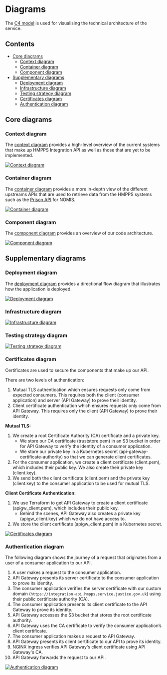 # Diagrams <!-- omit in toc -->

The [C4 model](https://c4model.com/) is used for visualising the technical architecture of the service.

## Contents <!-- omit in toc -->

- [Core diagrams](#core-diagrams)
  - [Context diagram](#context-diagram)
  - [Container diagram](#container-diagram)
  - [Component diagram](#component-diagram)
- [Supplementary diagrams](#supplementary-diagrams)
  - [Deployment diagram](#deployment-diagram)
  - [Infrastructure diagram](#infrastructure-diagram)
  - [Testing strategy diagram](#testing-strategy-diagram)
  - [Certificates diagram](#certificates-diagram)
  - [Authentication diagram](#authentication-diagram)

## Core diagrams

### Context diagram

The [context diagram](https://c4model.com/#SystemContextDiagram) provides a high-level overview of the current systems
that make up HMPPS Integration API as well as those that are yet to be implemented.

[![Context diagram](./context.svg)](./context.svg)

### Container diagram

The [container diagram](https://c4model.com/#ContainerDiagram) provides a more in-depth view of the different upstreams
APIs that are used to retrieve data from the HMPPS systems such as
the [Prison API](https://api-dev.prison.service.justice.gov.uk/swagger-ui/index.html) for NOMIS.

[![Container diagram](./container.svg)](./container.svg)

### Component diagram

The [component diagram](https://c4model.com/#ComponentDiagram) provides an overview of our code architecture.

[![Component diagram](./component-overview.svg)](./component-overview.svg)

## Supplementary diagrams

### Deployment diagram

The [deployment diagram](./deployment.svg) provides a directional flow diagram that illustrates how the application is deployed.

[![Deployment diagram](./deployment.svg)](./deployment.svg)

### Infrastructure diagram

[![Infrastructure diagram](./infrastructure.svg)](./infrastructure.svg)

### Testing strategy diagram

[![Testing strategy diagram](./testing-strategy.svg)](./testing-strategy.svg)

### Certificates diagram

Certificates are used to secure the components that make up our API. 

There are two levels of authentication:

1. Mutual TLS authentication which ensures requests only come from expected consumers. This requires both the client (consumer application) and server (API Gateway) to prove their identity.
2. Client certificate authentication which ensures requests only come from API Gateway. This requires only the client (API Gateway) to prove their identity.

**Mutual TLS:**
1. We create a root Certificate Authority (CA) certificate and a private key.
    - We store our CA certificate (truststore.pem) in an S3 bucket in order for API Gateway to verify the identity of a consumer application.
    - We store our private key in a Kubernetes secret (api-gateway-certificate-authority) so that we can generate client certificates.
2. For the consumer application, we create a client certificate (client.pem), which includes their public key. We also create their private key (client.key).
3. We send both the client certificate (client.pem) and the private key (client.key) to the consumer application to be used for mutual TLS.

**Client Certificate Authentication:**
1. We use Terraform to get API Gateway to create a client certificate (apigw_client.pem), which includes their public key.
    - Behind the scenes, API Gateway also creates a private key (apigw_client.key) which we do not have access to.
2. We store the client certificate (apigw_client.pem) in a Kubernetes secret.


[![Certificates diagram](./certificates.svg)](./certificates.svg)

### Authentication diagram

The following diagram shows the journey of a request that originates from a user of a consumer application to our API.

1. A user makes a request to the consumer application.
2. API Gateway presents its server certificate to the consumer application to prove its identity.
3. The consumer application verifies the server certificate with our custom domain (`https://integration-api.hmpps.service.justice.gov.uk`) using their public certificate authority (CA).
4. The consumer application presents its client certificate to the API Gateway to prove its identity.
5. API Gateway accesses the S3 bucket that stores the root certificate authority.
6. API Gateway uses the CA certificate to verify the consumer application’s client certificate.
7. The consumer application makes a request to API Gateway.
8. API Gateway presents its client certificate to our API to prove its identity.
9. NGINX ingress verifies API Gateway's client certificate using API Gateway's CA.
10. API Gateway forwards the request to our API.

[![Authentication diagram](./authentication.svg)](./authentication.svg)
